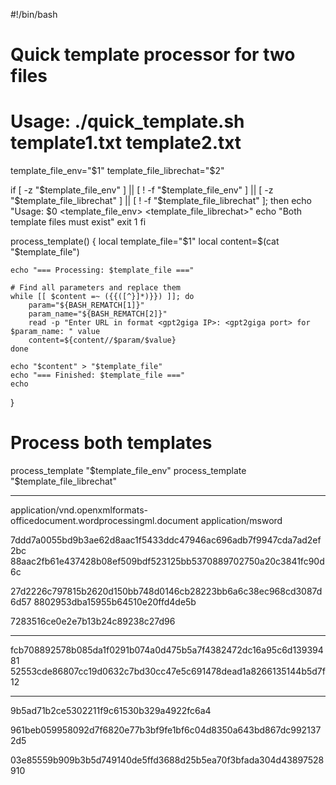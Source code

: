 #!/bin/bash

# Quick template processor for two files
# Usage: ./quick_template.sh template1.txt template2.txt

template_file_env="$1"
template_file_librechat="$2"

if [ -z "$template_file_env" ] || [ ! -f "$template_file_env" ] || [ -z "$template_file_librechat" ] || [ ! -f "$template_file_librechat" ]; then
    echo "Usage: $0 <template_file_env> <template_file_librechat>"
    echo "Both template files must exist"
    exit 1
fi

process_template() {
    local template_file="$1"
    local content=$(cat "$template_file")
    
    echo "=== Processing: $template_file ==="
    
    # Find all parameters and replace them
    while [[ $content =~ ({{([^}]*)}}) ]]; do
        param="${BASH_REMATCH[1]}"
        param_name="${BASH_REMATCH[2]}"
        read -p "Enter URL in format <gpt2giga IP>: <gpt2giga port> for $param_name: " value
        content=${content//$param/$value}
    done
    
    echo "$content" > "$template_file"
    echo "=== Finished: $template_file ==="
    echo
}

# Process both templates
process_template "$template_file_env"
process_template "$template_file_librechat"


---


application/vnd.openxmlformats-officedocument.wordprocessingml.document
application/msword





7ddd7a0055bd9b3ae62d8aac1f5433ddc47946ac696adb7f9947cda7ad2ef2bc
88aac2fb61e437428b08ef509bdf523125bb5370889702750a20c3841fc90d6c


27d2226c797815b2620d150bb748d0146cb28223bb6a6c38ec968cd3087d6d57
8802953dba15955b64510e20ffd4de5b


7283516ce0e2e7b13b24c89238c27d96



---
fcb708892578b085da1f0291b074a0d475b5a7f4382472dc16a95c6d13939481
52553cde86807cc19d0632c7bd30cc47e5c691478dead1a8266135144b5d7f12


---

9b5ad71b2ce5302211f9c61530b329a4922fc6a4


961beb059958092d7f6820e77b3bf9fe1bf6c04d8350a643bd867dc9921372d5

03e85559b909b3b5d749140de5ffd3688d25b5ea70f3bfada304d43897528910
